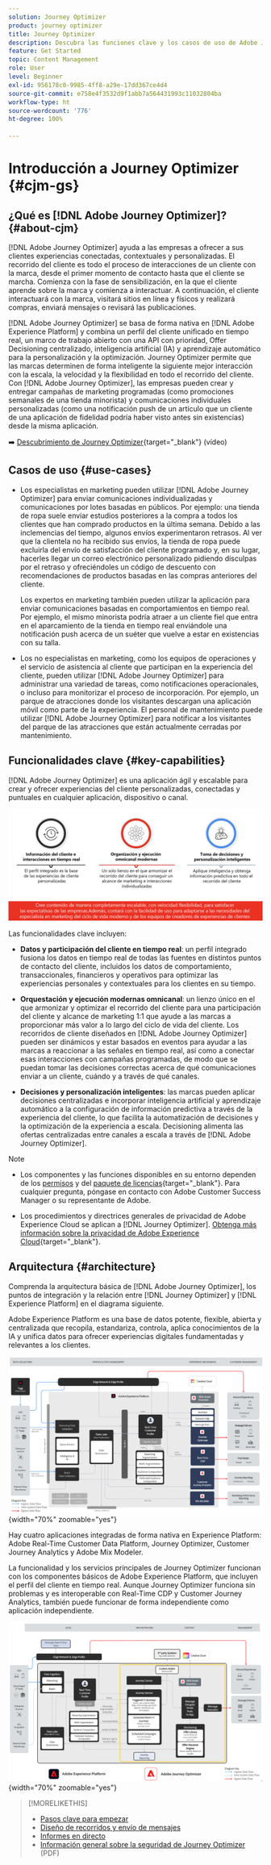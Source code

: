 ```yaml
---
solution: Journey Optimizer
product: journey optimizer
title: Journey Optimizer
description: Descubra las funciones clave y los casos de uso de Adobe Journey Optimizer
feature: Get Started
topic: Content Management
role: User
level: Beginner
exl-id: 956178c0-9985-4ff8-a29e-17dd367ce4d4
source-git-commit: e758e4f3532d9f1abb7a564431993c11032804ba
workflow-type: ht
source-wordcount: '776'
ht-degree: 100%

---
```


# Introducción a Journey Optimizer {#cjm-gs}

## ¿Qué es [!DNL Adobe Journey Optimizer]?{#about-cjm}

[!DNL Adobe Journey Optimizer] ayuda a las empresas a ofrecer a sus clientes experiencias conectadas, contextuales y personalizadas. El recorrido del cliente es todo el proceso de interacciones de un cliente con la marca, desde el primer momento de contacto hasta que el cliente se marcha. Comienza con la fase de sensibilización, en la que el cliente aprende sobre la marca y comienza a interactuar. A continuación, el cliente interactuará con la marca, visitará sitios en línea y físicos y realizará compras, enviará mensajes o revisará las publicaciones.

[!DNL Adobe Journey Optimizer] se basa de forma nativa en [!DNL Adobe Experience Platform] y combina un perfil del cliente unificado en tiempo real, un marco de trabajo abierto con una API con prioridad, Offer Decisioning centralizado, inteligencia artificial (IA) y aprendizaje automático para la personalización y la optimización. Journey Optimizer permite que las marcas determinen de forma inteligente la siguiente mejor interacción con la escala, la velocidad y la flexibilidad en todo el recorrido del cliente. Con [!DNL Adobe Journey Optimizer], las empresas pueden crear y entregar campañas de marketing programadas (como promociones semanales de una tienda minorista) y comunicaciones individuales personalizadas (como una notificación push de un artículo que un cliente de una aplicación de fidelidad podría haber visto antes sin existencias) desde la misma aplicación.

➡️ [Descubrimiento de Journey Optimizer](https://experienceleague.adobe.com/docs/journey-optimizer-learn/tutorials/introduction-to-journey-optimizer/introduction.html?lang=es){target="_blank"} (vídeo)


<!-- Use [!DNL Adobe Journey Optimizer] to build multi-step customer journeys that initiate a sequence of interactions, offers, and messages across channels in real time. This approach ensures customers are engaged at the optimal moments based on their actions and relevant business signals. Learn how to build journeys in [this section](../building-journeys/journey-gs.md).

You can also create audience-based campaigns to send messages.-->


## Casos de uso {#use-cases}

* Los especialistas en marketing pueden utilizar [!DNL Adobe Journey Optimizer] para enviar comunicaciones individualizadas y comunicaciones por lotes basadas en públicos. Por ejemplo: una tienda de ropa suele enviar estudios posteriores a la compra a todos los clientes que han comprado productos en la última semana. Debido a las inclemencias del tiempo, algunos envíos experimentaron retrasos. Al ver que la clientela no ha recibido sus envíos, la tienda de ropa puede excluirla del envío de satisfacción del cliente programado y, en su lugar, hacerles llegar un correo electrónico personalizado pidiendo disculpas por el retraso y ofreciéndoles un código de descuento con recomendaciones de productos basadas en las compras anteriores del cliente.

  Los expertos en marketing también pueden utilizar la aplicación para enviar comunicaciones basadas en comportamientos en tiempo real. Por ejemplo, el mismo minorista podría atraer a un cliente fiel que entra en el aparcamiento de la tienda en tiempo real enviándole una notificación push acerca de un suéter que vuelve a estar en existencias con su talla.

* Los no especialistas en marketing, como los equipos de operaciones y el servicio de asistencia al cliente que participan en la experiencia del cliente, pueden utilizar [!DNL Adobe Journey Optimizer] para administrar una variedad de tareas, como notificaciones operacionales, o incluso para monitorizar el proceso de incorporación. Por ejemplo, un parque de atracciones donde los visitantes descargan una aplicación móvil como parte de la experiencia. El personal de mantenimiento puede utilizar [!DNL Adobe Journey Optimizer] para notificar a los visitantes del parque de las atracciones que están actualmente cerradas por mantenimiento.

## Funcionalidades clave {#key-capabilities}

[!DNL Adobe Journey Optimizer] es una aplicación ágil y escalable para crear y ofrecer experiencias del cliente personalizadas, conectadas y puntuales en cualquier aplicación, dispositivo o canal.

![](assets/ajo-capabilities.png)

Las funcionalidades clave incluyen:

* **Datos y participación del cliente en tiempo real**: un perfil integrado fusiona los datos en tiempo real de todas las fuentes en distintos puntos de contacto del cliente, incluidos los datos de comportamiento, transaccionales, financieros y operativos para optimizar las experiencias personales y contextuales para los clientes en su tiempo.

* **Orquestación y ejecución modernas omnicanal**: un lienzo único en el que armonizar y optimizar el recorrido del cliente para una participación del cliente y alcance de marketing 1:1 que ayude a las marcas a proporcionar más valor a lo largo del ciclo de vida del cliente. Los recorridos de cliente diseñados en [!DNL Adobe Journey Optimizer] pueden ser dinámicos y estar basados en eventos para ayudar a las marcas a reaccionar a las señales en tiempo real, así como a conectar esas interacciones con campañas programadas, de modo que se puedan tomar las decisiones correctas acerca de qué comunicaciones enviar a un cliente, cuándo y a través de qué canales.

* **Decisiones y personalización inteligentes**: las marcas pueden aplicar decisiones centralizadas e incorporar inteligencia artificial y aprendizaje automático a la configuración de información predictiva a través de la experiencia del cliente, lo que facilita la automatización de decisiones y la optimización de la experiencia a escala. Decisioning alimenta las ofertas centralizadas entre canales a escala a través de [!DNL Adobe Journey Optimizer].


>[!NOTE]
>
>* Los componentes y las funciones disponibles en su entorno dependen de los [permisos](../administration/permissions.md) y del [paquete de licencias](https://helpx.adobe.com/es/legal/product-descriptions/adobe-journey-optimizer.html){target="_blank"}. Para cualquier pregunta, póngase en contacto con Adobe Customer Success Manager o su representante de Adobe.
>
>* Los procedimientos y directrices generales de privacidad de Adobe Experience Cloud se aplican a [!DNL Journey Optimizer]. [Obtenga más información sobre la privacidad de Adobe Experience Cloud](https://www.adobe.com/es/privacy/experience-cloud.html){target="_blank"}.




## Arquitectura {#architecture}

Comprenda la arquitectura básica de [!DNL Adobe Journey Optimizer], los puntos de integración y la relación entre [!DNL Journey Optimizer] y [!DNL Experience Platform] en el diagrama siguiente.

Adobe Experience Platform es una base de datos potente, flexible, abierta y centralizada que recopila, estandariza, controla, aplica conocimientos de la IA  y unifica datos para ofrecer experiencias digitales fundamentadas y relevantes a los clientes.

![](assets/ajo-aep-architecture-diagram.png){width="70%" zoomable="yes"}

Hay cuatro aplicaciones integradas de forma nativa en Experience Platform: Adobe Real-Time Customer Data Platform, Journey Optimizer, Customer Journey Analytics y Adobe Mix Modeler.

La funcionalidad y los servicios principales de Journey Optimizer funcionan con los componentes básicos de Adobe Experience Platform, que incluyen el perfil del cliente en tiempo real. Aunque Journey Optimizer funciona sin problemas y es interoperable con Real-Time CDP y Customer Journey Analytics, también puede funcionar de forma independiente como aplicación independiente.

![](assets/ajo-architecture-diagram.png){width="70%" zoomable="yes"}



>[!MORELIKETHIS]
>
>* [Pasos clave para empezar](quick-start.md)
>* [Diseño de recorridos y envío de mensajes](../building-journeys/journey-gs.md)
>* [Informes en directo](../reports/live-report.md)
>* [Información general sobre la seguridad de Journey Optimizer](https://www.adobe.com/content/dam/cc/en/security/pdfs/AJO_SecurityOverview.pdf) (PDF)
